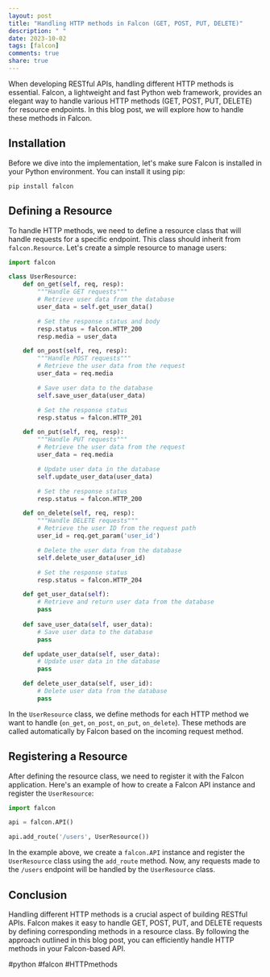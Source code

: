 ```yaml
---
layout: post
title: "Handling HTTP methods in Falcon (GET, POST, PUT, DELETE)"
description: " "
date: 2023-10-02
tags: [falcon]
comments: true
share: true
---
```


When developing RESTful APIs, handling different HTTP methods is essential. Falcon, a lightweight and fast Python web framework, provides an elegant way to handle various HTTP methods (GET, POST, PUT, DELETE) for resource endpoints. In this blog post, we will explore how to handle these methods in Falcon.

## Installation

Before we dive into the implementation, let's make sure Falcon is installed in your Python environment. You can install it using pip:

```
pip install falcon
```

## Defining a Resource

To handle HTTP methods, we need to define a resource class that will handle requests for a specific endpoint. This class should inherit from `falcon.Resource`. Let's create a simple resource to manage users:

```python
import falcon

class UserResource:
    def on_get(self, req, resp):
        """Handle GET requests"""
        # Retrieve user data from the database
        user_data = self.get_user_data()

        # Set the response status and body
        resp.status = falcon.HTTP_200
        resp.media = user_data

    def on_post(self, req, resp):
        """Handle POST requests"""
        # Retrieve the user data from the request
        user_data = req.media

        # Save user data to the database
        self.save_user_data(user_data)

        # Set the response status
        resp.status = falcon.HTTP_201

    def on_put(self, req, resp):
        """Handle PUT requests"""
        # Retrieve the user data from the request
        user_data = req.media

        # Update user data in the database
        self.update_user_data(user_data)

        # Set the response status
        resp.status = falcon.HTTP_200

    def on_delete(self, req, resp):
        """Handle DELETE requests"""
        # Retrieve the user ID from the request path
        user_id = req.get_param('user_id')

        # Delete the user data from the database
        self.delete_user_data(user_id)

        # Set the response status
        resp.status = falcon.HTTP_204

    def get_user_data(self):
        # Retrieve and return user data from the database
        pass
    
    def save_user_data(self, user_data):
        # Save user data to the database
        pass

    def update_user_data(self, user_data):
        # Update user data in the database
        pass

    def delete_user_data(self, user_id):
        # Delete user data from the database
        pass
```

In the `UserResource` class, we define methods for each HTTP method we want to handle (`on_get`, `on_post`, `on_put`, `on_delete`). These methods are called automatically by Falcon based on the incoming request method.

## Registering a Resource

After defining the resource class, we need to register it with the Falcon application. Here's an example of how to create a Falcon API instance and register the `UserResource`:

```python
import falcon

api = falcon.API()

api.add_route('/users', UserResource())
```

In the example above, we create a `falcon.API` instance and register the `UserResource` class using the `add_route` method. Now, any requests made to the `/users` endpoint will be handled by the `UserResource` class.

## Conclusion

Handling different HTTP methods is a crucial aspect of building RESTful APIs. Falcon makes it easy to handle GET, POST, PUT, and DELETE requests by defining corresponding methods in a resource class. By following the approach outlined in this blog post, you can efficiently handle HTTP methods in your Falcon-based API.

#python #falcon #HTTPmethods